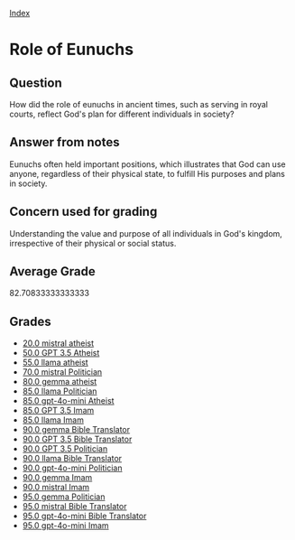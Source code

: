 
[Index](../../index.md)
# Role of Eunuchs
## Question
How did the role of eunuchs in ancient times, such as serving in royal courts, reflect God's plan for different individuals in society?

## Answer from notes
Eunuchs often held important positions, which illustrates that God can use anyone, regardless of their physical state, to fulfill His purposes and plans in society.

## Concern used for grading
Understanding the value and purpose of all individuals in God's kingdom, irrespective of their physical or social status.

## Average Grade
82.70833333333333

## Grades
 * [20.0 mistral atheist](../answers/mistral_atheist/Role_of_Eunuchs.md)
 * [50.0 GPT 3.5 Atheist](../answers/GPT_3.5_Atheist/Role_of_Eunuchs.md)
 * [55.0 llama atheist](../answers/llama_atheist/Role_of_Eunuchs.md)
 * [70.0 mistral Politician](../answers/mistral_Politician/Role_of_Eunuchs.md)
 * [80.0 gemma atheist](../answers/gemma_atheist/Role_of_Eunuchs.md)
 * [85.0 llama Politician](../answers/llama_Politician/Role_of_Eunuchs.md)
 * [85.0 gpt-4o-mini Atheist](../answers/gpt-4o-mini_Atheist/Role_of_Eunuchs.md)
 * [85.0 GPT 3.5 Imam](../answers/GPT_3.5_Imam/Role_of_Eunuchs.md)
 * [85.0 llama Imam](../answers/llama_Imam/Role_of_Eunuchs.md)
 * [90.0 gemma Bible Translator](../answers/gemma_Bible_Translator/Role_of_Eunuchs.md)
 * [90.0 GPT 3.5 Bible Translator](../answers/GPT_3.5_Bible_Translator/Role_of_Eunuchs.md)
 * [90.0 GPT 3.5 Politician](../answers/GPT_3.5_Politician/Role_of_Eunuchs.md)
 * [90.0 llama Bible Translator](../answers/llama_Bible_Translator/Role_of_Eunuchs.md)
 * [90.0 gpt-4o-mini Politician](../answers/gpt-4o-mini_Politician/Role_of_Eunuchs.md)
 * [90.0 gemma Imam](../answers/gemma_Imam/Role_of_Eunuchs.md)
 * [90.0 mistral Imam](../answers/mistral_Imam/Role_of_Eunuchs.md)
 * [95.0 gemma Politician](../answers/gemma_Politician/Role_of_Eunuchs.md)
 * [95.0 mistral Bible Translator](../answers/mistral_Bible_Translator/Role_of_Eunuchs.md)
 * [95.0 gpt-4o-mini Bible Translator](../answers/gpt-4o-mini_Bible_Translator/Role_of_Eunuchs.md)
 * [95.0 gpt-4o-mini Imam](../answers/gpt-4o-mini_Imam/Role_of_Eunuchs.md)
